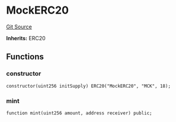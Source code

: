 # MockERC20
[Git Source](https://github.com/Fracticality-Protocol/FractalityV2Vault/blob/2a6df5a40c8e9bc55cd5b87bf651db18e00d67c4/src/MockERC20.sol)

**Inherits:**
ERC20


## Functions
### constructor


```solidity
constructor(uint256 initSupply) ERC20("MockERC20", "MCK", 18);
```

### mint


```solidity
function mint(uint256 amount, address receiver) public;
```

